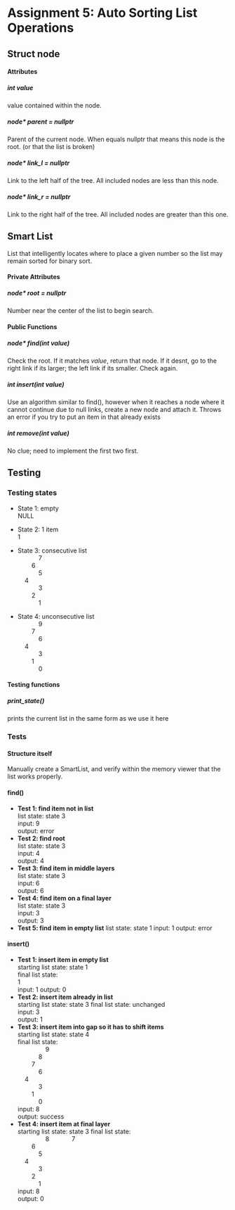 # Assignment 5: Auto Sorting List Operations
## Struct node
#### Attributes
##### int *value*
value contained within the node.

##### node* *parent* = nullptr
Parent of the current node. When equals nullptr that means this node is the root. (or that the list is broken)

##### node* *link_l* = nullptr
Link to the left half of the tree. All included nodes are less than this node.

##### node* *link_r* = nullptr
Link to the right half of the tree. All included nodes are greater than this one.


## Smart List
List that intelligently locates where to place a given number so the list may remain sorted for binary sort.

#### Private Attributes
##### node* root = nullptr
Number near the center of the list to begin search.

#### Public Functions
##### node* find(int value)
Check the root. If it matches *value*, return that node. If it desnt, go to the right link if its larger; the left link if its smaller. Check again.

##### int insert(int value)
Use an algorithm similar to find(), however when it reaches a node  where it cannot continue due to null links, create a new node and attach it. Throws an error if you try to put an item in that already exists

##### int remove(int value)
No clue; need to implement the first two first.

## Testing
### Testing states  
- State 1: empty  
NULL

- State 2: 1 item  
1

- State 3: consecutive list  
&nbsp;&nbsp;&nbsp;&nbsp;&nbsp;&nbsp;&nbsp;&nbsp;&nbsp;&nbsp;&nbsp;&nbsp;7  
&nbsp;&nbsp;&nbsp;&nbsp;&nbsp;&nbsp;&nbsp;&nbsp;6  
&nbsp;&nbsp;&nbsp;&nbsp;&nbsp;&nbsp;&nbsp;&nbsp;&nbsp;&nbsp;&nbsp;&nbsp;5  
&nbsp;&nbsp;&nbsp;&nbsp;4  
&nbsp;&nbsp;&nbsp;&nbsp;&nbsp;&nbsp;&nbsp;&nbsp;&nbsp;&nbsp;&nbsp;&nbsp;3  
&nbsp;&nbsp;&nbsp;&nbsp;&nbsp;&nbsp;&nbsp;&nbsp;2  
&nbsp;&nbsp;&nbsp;&nbsp;&nbsp;&nbsp;&nbsp;&nbsp;&nbsp;&nbsp;&nbsp;&nbsp;1
- State 4: unconsecutive list  
&nbsp;&nbsp;&nbsp;&nbsp;&nbsp;&nbsp;&nbsp;&nbsp;&nbsp;&nbsp;&nbsp;&nbsp;9  
&nbsp;&nbsp;&nbsp;&nbsp;&nbsp;&nbsp;&nbsp;&nbsp;7  
&nbsp;&nbsp;&nbsp;&nbsp;&nbsp;&nbsp;&nbsp;&nbsp;&nbsp;&nbsp;&nbsp;&nbsp;6  
&nbsp;&nbsp;&nbsp;&nbsp;4  
&nbsp;&nbsp;&nbsp;&nbsp;&nbsp;&nbsp;&nbsp;&nbsp;&nbsp;&nbsp;&nbsp;&nbsp;3  
&nbsp;&nbsp;&nbsp;&nbsp;&nbsp;&nbsp;&nbsp;&nbsp;1  
&nbsp;&nbsp;&nbsp;&nbsp;&nbsp;&nbsp;&nbsp;&nbsp;&nbsp;&nbsp;&nbsp;&nbsp;0

#### Testing functions
##### print_state()
prints the current list in the same form as we use it here    
 
### Tests
#### Structure itself
Manually create a SmartList, and verify within the memory viewer that the list works properly.

#### find()
- **Test 1: find item not in list**  
list state: state 3  
input: 9  
output: error
- **Test 2: find root**  
list state: state 3  
input: 4  
output: 4
- **Test 3: find item in middle layers**  
list state: state 3  
input: 6  
output: 6
- **Test 4: find item on a final layer**  
list state: state 3  
input: 3  
output: 3
- **Test 5: find item in empty list**
list state: state 1
input: 1
output: error

#### insert()
- **Test 1: insert item in empty list**  
starting list state: state 1  
final list state:  
1  
input:  1
output: 0  
- **Test 2: insert item already in list**  
starting list state: state 3
final list state: unchanged  
input: 3  
output: 1  
- **Test 3: insert item into gap so it has to shift items**  
starting list state: state 4  
final list state:  
&nbsp;&nbsp;&nbsp;&nbsp;&nbsp;&nbsp;&nbsp;&nbsp;&nbsp;&nbsp;&nbsp;&nbsp;&nbsp;&nbsp;&nbsp;&nbsp;9  
&nbsp;&nbsp;&nbsp;&nbsp;&nbsp;&nbsp;&nbsp;&nbsp;&nbsp;&nbsp;&nbsp;&nbsp;8  
&nbsp;&nbsp;&nbsp;&nbsp;&nbsp;&nbsp;&nbsp;&nbsp;7  
&nbsp;&nbsp;&nbsp;&nbsp;&nbsp;&nbsp;&nbsp;&nbsp;&nbsp;&nbsp;&nbsp;&nbsp;6  
&nbsp;&nbsp;&nbsp;&nbsp;4  
&nbsp;&nbsp;&nbsp;&nbsp;&nbsp;&nbsp;&nbsp;&nbsp;&nbsp;&nbsp;&nbsp;&nbsp;3  
&nbsp;&nbsp;&nbsp;&nbsp;&nbsp;&nbsp;&nbsp;&nbsp;1  
&nbsp;&nbsp;&nbsp;&nbsp;&nbsp;&nbsp;&nbsp;&nbsp;&nbsp;&nbsp;&nbsp;&nbsp;0  
input: 8  
output: success  
- **Test 4: insert item at final layer**  
starting list state:  state 3
final list state:  
&nbsp;&nbsp;&nbsp;&nbsp;&nbsp;&nbsp;&nbsp;&nbsp;&nbsp;&nbsp;&nbsp;&nbsp;&nbsp;&nbsp;&nbsp;&nbsp;8
&nbsp;&nbsp;&nbsp;&nbsp;&nbsp;&nbsp;&nbsp;&nbsp;&nbsp;&nbsp;&nbsp;&nbsp;7  
&nbsp;&nbsp;&nbsp;&nbsp;&nbsp;&nbsp;&nbsp;&nbsp;6  
&nbsp;&nbsp;&nbsp;&nbsp;&nbsp;&nbsp;&nbsp;&nbsp;&nbsp;&nbsp;&nbsp;&nbsp;5  
&nbsp;&nbsp;&nbsp;&nbsp;4  
&nbsp;&nbsp;&nbsp;&nbsp;&nbsp;&nbsp;&nbsp;&nbsp;&nbsp;&nbsp;&nbsp;&nbsp;3  
&nbsp;&nbsp;&nbsp;&nbsp;&nbsp;&nbsp;&nbsp;&nbsp;2  
&nbsp;&nbsp;&nbsp;&nbsp;&nbsp;&nbsp;&nbsp;&nbsp;&nbsp;&nbsp;&nbsp;&nbsp;1  
input: 8  
output: 0